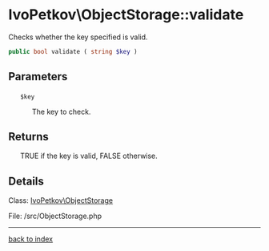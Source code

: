 # IvoPetkov\ObjectStorage::validate

Checks whether the key specified is valid.

```php
public bool validate ( string $key )
```

## Parameters

&nbsp;&nbsp;&nbsp;&nbsp;&nbsp;&nbsp;`$key`

&nbsp;&nbsp;&nbsp;&nbsp;&nbsp;&nbsp;&nbsp;&nbsp;&nbsp;&nbsp;&nbsp;&nbsp;The key to check.

## Returns

&nbsp;&nbsp;&nbsp;&nbsp;&nbsp;&nbsp;TRUE if the key is valid, FALSE otherwise.

## Details

Class: [IvoPetkov\ObjectStorage](ivopetkov.objectstorage.class.md)

File: /src/ObjectStorage.php

---

[back to index](index.md)

